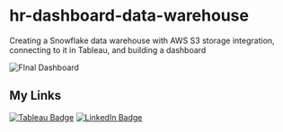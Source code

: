 # hr-dashboard-data-warehouse
Creating a Snowflake data warehouse with AWS S3 storage integration, connecting to it in Tableau, and building a dashboard

![FInal Dashboard](https://github.com/user-attachments/assets/cfc5cf15-c874-4a71-968c-0857bf1fc5e9)


## My Links

[![Tableau Badge](https://img.shields.io/badge/Tableau-E97627?style=for-the-badge&logo=Tableau&logoColor=white)](https://public.tableau.com/app/profile/stewartrobertson/vizzes) [![LinkedIn Badge](https://img.shields.io/badge/LinkedIn-0077B5?style=for-the-badge&logo=linkedin&logoColor=white)](https://www.linkedin.com/in/stewart-robertson-data/)
